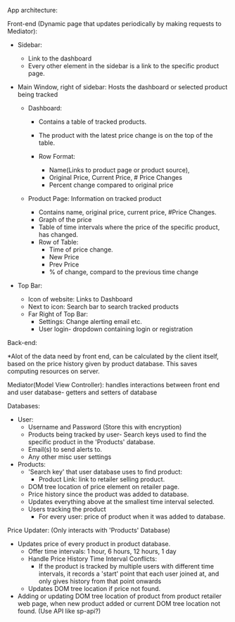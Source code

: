 App architecture:

Front-end (Dynamic page that updates periodically by making requests to Mediator):
- Sidebar:
  - Link to the dashboard
  - Every other element in the sidebar is a link to the specific product page.

- Main Window, right of sidebar: Hosts the dashboard or selected product being tracked
  - Dashboard: 
    - Contains a table of tracked products. 
    - The product with the latest price change is on the top of the table.

    - Row Format:
      - Name(Links to product page or product source), 
      - Original Price, Current Price, # Price Changes
      - Percent change compared to original price
  
  - Product Page: Information on tracked product
    - Contains name, original price, current price, #Price Changes.
    - Graph of the price
    - Table of time intervals where the price of the specific product, has changed.
    - Row of Table:
      - Time of price change.
      - New Price
      - Prev Price
      - % of change, compard to the previous time change

- Top Bar:
  - Icon of website: Links to Dashboard
  - Next to icon: Search bar to search tracked products
  - Far Right of Top Bar:
    - Settings: Change alerting email etc. 
    - User login- dropdown containing login or registration

Back-end:

*Alot of the data need by front end, can be calculated by the client itself, based on the price history given by 
product database. This saves computing resources on server.

Mediator(Model View Controller): handles interactions between front end and user database- getters and setters of database

Databases:
- User: 
  - Username and Password (Store this with encryption)
  - Products being tracked by user- Search keys used to find the specific product in the 'Products' database.
  - Email(s) to send alerts to. 
  - Any other misc user settings
- Products:
  - 'Search key' that user database uses to find product: 
    - Product Link: link to retailer selling product.
  - DOM tree location of price element on retailer page. 
  - Price history since the product was added to database. 
  - Updates everything above at the smallest time interval selected.
  - Users tracking the product
    - For every user: price of product when it was added to database.

Price Updater: (Only interacts with 'Products' Database)
- Updates price of every product in product database.
  - Offer time intervals: 1 hour, 6 hours, 12 hours, 1 day
  - Handle Price History Time Interval Conflicts: 
      - If the product is tracked by multiple users with different time intervals,
        it records a 'start' point that each user joined at, and only gives history from that point onwards
  - Updates DOM tree location if price not found.
- Adding or updating DOM tree location of product from product retailer web page, 
  when new product added or current DOM tree location not found. (Use API like sp-api?)

